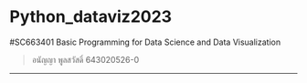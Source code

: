 # Python_dataviz2023
#SC663401 Basic Programming for Data Science and Data Visualization
> อนัญญา พูลสวัสดิ์ 643020526-0
--------------------------------------
